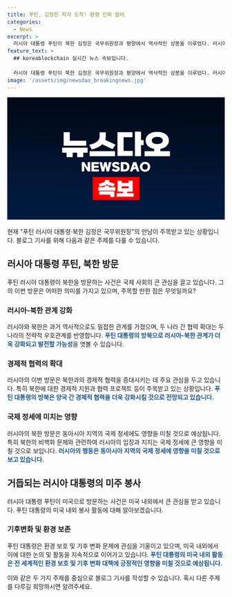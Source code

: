 ```yaml
---
title: 푸틴, 김정은 지각 도착! 환영 인파 없어
categories:
  - News
excerpt: >
  러시아 대통령 푸틴이 북한 김정은 국무위원장과 평양에서 역사적인 상봉을 이루었다. 러시아 대통령은 평양 도착 후 김 국무위원장과의 열정적인 만남을 펼치고, 일부 일정이 간소화될 정도의 지각 방문을 했다. 북러 정상의 이번 만남은 두 나라 인민의 공통된 지향과 의지대로 조로관계를 더욱 확고히 하는 의지를 나타내고 있다. 이번 방문에는 기대와 관심이 높아지고 있다. (출처: 조선중앙통신)
feature_text: >
  ## koreablockchain 실시간 뉴스 속보입니다.

  러시아 대통령 푸틴이 북한 김정은 국무위원장과 평양에서 역사적인 상봉을 이루었다. 러시아 대통령은 평양 도착 후 김 국무위원장과의 열정적인 만남을 펼치고, 일부 일정이 간소화될 정도의 지각 방문을 했다. 북러 정상의 이번 만남은 두 나라 인민의 공통된 지향과 의지대로 조로관계를 더욱 확고히 하는 의지를 나타내고 있다. 이번 방문에는 기대와 관심이 높아지고 있다. (출처: 조선중앙통신)
image: '/assets/img/newsdao_breakingnews.jpg'
---
```


<p><img src="/assets/img/newsdao_breakingnews.jpg" alt="koreablockchain 속보" /></p>

<p>현재 "푸틴 러시아 대통령·북한 김정은 국무위원장"의 만남이 주목받고 있는 상황입니다. 블로그 기사를 위해 다음과 같은 주제를 다룰 수 있습니다.</p>

<h2 data-ke-size="size26">러시아 대통령 푸틴, 북한 방문</h2>

<p data-ke-size="size16">푸틴 러시아 대통령이 북한을 방문하는 사건은 국제 사회의 큰 관심을 끌고 있습니다. 그의 이번 방문은 어떠한 의미를 가지고 있으며, 주목할 만한 점은 무엇일까요?</p>

<h3>러시아-북한 관계 강화</h3>

<p>러시아와 북한은 과거 역사적으로도 밀접한 관계를 가졌으며, 두 나라 간 협력 확대는 두 나라의 전략적 우호관계를 반영합니다. <b><span style="color: #1a5490;">푸틴 대통령의 방북으로 러시아-북한 관계가 더욱 강화되고 발전할 가능성</span></b>을 엿볼 수 있습니다.</p>

<h3>경제적 협력의 확대</h3>

<p>러시아의 이번 방문은 북한과의 경제적 협력을 증대시키는 데 주요 관심을 두고 있습니다. 특히 북한에 대한 경제적 지원과 협력 프로젝트 등이 주목받고 있는 상황입니다. <b><span style="color: #1a5490;">푸틴 대통령의 방북은 양국 간 경제적 협력을 더욱 강화시킬 것으로 전망되고 있습니다.</span></b></p>

<h3>국제 정세에 미치는 영향</h3>

<p>러시아의 북한 방문은 동아시아 지역의 국제 정세에도 영향을 미칠 것으로 예상됩니다. 특히 북한의 비핵화 문제와 관련하여 러시아의 입장과 지지는 국제 정세에 큰 영향을 미칠 것으로 보입니다. <b><span style="color: #1a5490;">러시아의 행동은 동아시아 지역의 국제 정세에 영향을 미칠 것으로 보고 있습니다.</span></b></p>

<h2 data-ke-size="size26">거듭되는 러시아 대통령의 미주 봉사</h2>

<p data-ke-size="size16">러시아 대통령 푸틴이 미국으로 방문하는 사건은 미국 내외에서 큰 관심을 받고 있습니다. 푸틴 대통령의 미국 내외 봉사 활동에 대해 알아보겠습니다.</p>

<h3>기후변화 및 환경 보존</h3>

<p>푸틴 대통령은 환경 보호 및 기후 변화 문제에 관심을 기울이고 있으며, 미국 내외에서 이에 대한 논의 및 활동을 지속적으로 이어가고 있습니다. <b><span style="color: #1a5490;">푸틴 대통령의 미국 내외 활동은 전 세계적인 환경 보호 및 기후 변화 대책에 긍정적인 영향을 미칠 것으로 예상됩니다.</span></b></p>

<p>이와 같은 두 가지 주제를 중심으로 블로그 기사를 작성할 수 있습니다. 혹시 다른 주제를 다루길 희망하시면 알려주세요.</p>

